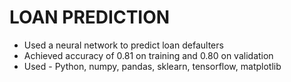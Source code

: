 # LOAN PREDICTION
- Used a neural network to predict loan defaulters
- Achieved accuracy of 0.81 on training and 0.80 on validation
- Used - Python, numpy, pandas, sklearn, tensorflow, matplotlib